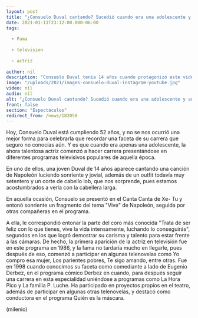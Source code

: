 ```yaml
---
layout: post
title: "¿Consuelo Duval cantando? Sucedió cuando era una adolescente y aquí puedes ver el video"
date: 2021-01-11T23:12:00.000-06:00
tags:
  
  - Fama
  
  - television
  
  - actriz
  
author: nil
description: "Consuelo Duval tenía 14 años cuando protagonizó este video. Hoy cumple 52. "
image: "/uploads/2021/images-consuelo-duval-instagram-youtube.jpg"
video: nil
audio: nil
alt: "¿Consuelo Duval cantando? Sucedió cuando era una adolescente y aquí puedes ver el video"
front: false
section: "Espectáculos"
redirect_from: /news/182050
---
```


Hoy, Consuelo Duval está cumpliendo 52 años, y no se nos ocurrió una mejor forma para celebrarla que recordar una faceta de su carrera que seguro no conocías aún. Y es que cuando era apenas una adolescente, la ahora talentosa actriz comenzó a hacer carrera presentándose en diferentes programas televisivos populares de aquella época.  

En uno de ellos, una joven Duval de 14 años aparece cantando una canción de Napoleón luciendo sonriente y jovial, además de un outfit todavía muy setentero y un corte de cabello lob, que nos sorprende, pues estamos acostumbrados a verla con la cabellera larga. 

En aquella ocasión, Consuelo se presentó en el Canta Canta de Xe- Tu y entonó sonriente un fragmento del tema "Vive" de Napoleón, seguida por otras compañeras en el programa.  

​A ella, le correspondió entonar la parte del coro más conocida "Trata de ser feliz con lo que tienes, vive la vida intensamente, luchando lo conseguirás", segundos en los que logró demostrar su carisma y talento para estar frente a las cámaras.  De hecho, la primera aparición de la actriz en televisión fue en este programa en 1986, y la fama no tardaría mucho en llegarle, pues después de eso, comenzó a participar en algunas telenovelas como Yo compro esa mujer, Los parientes pobres, Te sigo amando, entre otras.  Fue en 1998 cuando conocimos su faceta como comediante a lado de Eugenio Derbez, en el programa cómico Derbez en cuando, para después seguir una carrera en esta especialidad uniéndose a programas como La Hora Pico y La familia P. Luche. Ha participado en proyectos propios en el teatro, además de participar en algunas otras telenovelas, y destacó como conductora en el programa Quién es la máscara.  

(milenio)